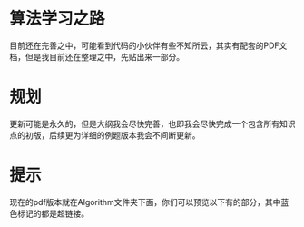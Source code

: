 # 算法学习之路
目前还在完善之中，可能看到代码的小伙伴有些不知所云，其实有配套的PDF文档，但是我目前还在整理之中，先贴出来一部分。
# 规划
更新可能是永久的，但是大纲我会尽快完善，也即我会尽快完成一个包含所有知识点的初版，后续更为详细的例题版本我会不间断更新。
# 提示
现在的pdf版本就在Algorithm文件夹下面，你们可以预览以下有的部分，其中蓝色标记的都是超链接。

